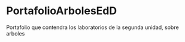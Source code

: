 # PortafolioArbolesEdD
Portafolio que contendra los laboratorios de la segunda unidad, sobre arboles 
